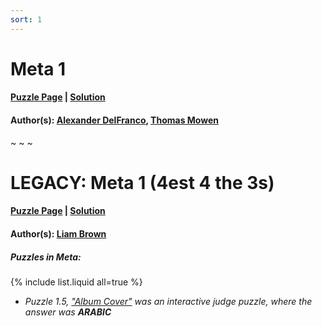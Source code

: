 ```yaml
---
sort: 1
---
```


# Meta 1

#### [Puzzle Page](1-p.pdf) | [Solution](1.pdf)
#### Author(s): [Alexander DelFranco](../../../../search.html?q=Alexander+DelFranco), [Thomas Mowen](../../../../search.html?q=Thomas+Mowen)

~ ~ ~

# LEGACY: Meta 1 (4est 4 the 3s)

#### [Puzzle Page](1-p-LEGACY.pdf) | [Solution](1-LEGACY.pdf)
#### Author(s): [Liam Brown](../../../search.html?q=Liam+Brown)

##### Puzzles in Meta:
{% include list.liquid all=true %}
- *Puzzle 1.5, ["Album Cover"](1.5-p.pdf) was an interactive judge puzzle, where the answer was **ARABIC***
